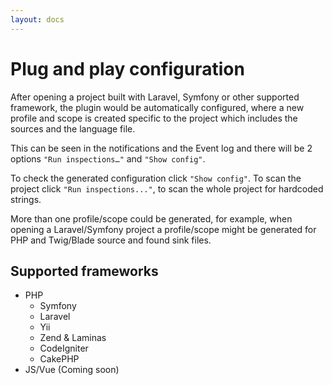 ```yaml
---
layout: docs
---
```


<h1>Plug and play configuration</h1>

After opening a project built with Laravel, Symfony or other supported framework,
the plugin would be automatically configured, where a new profile and scope is created specific to the project
which includes the sources and the language file.

This can be seen in the notifications and the Event log and
there will be 2 options `"Run inspections…"` and `"Show config"`.

To check the generated configuration click `"Show config"`.
To scan the project click `"Run inspections..."`, to scan the whole project for hardcoded strings.

More than one profile/scope could be generated, for example, when opening a Laravel/Symfony project a profile/scope
might be generated for PHP and Twig/Blade source and found sink files.

## Supported frameworks

- PHP
  - Symfony
  - Laravel
  - Yii
  - Zend & Laminas
  - CodeIgniter
  - CakePHP
- JS/Vue (Coming soon)
